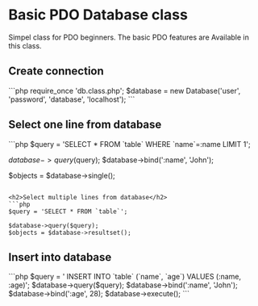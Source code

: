 <h1>Basic PDO Database class</h1>
Simpel class for PDO beginners. The basic PDO features are Available in this class.

<h2>Create connection</h2>
```php
require_once 'db.class.php';
$database = new Database('user', 'password', 'database', 'localhost');
```

<h2>Select one line from database</h2>
```php
$query = 'SELECT * FROM `table` WHERE `name`=:name LIMIT 1';

$database->query($query);
$database->bind(':name', 'John');

$objects = $database->single();
```

<h2>Select multiple lines from database</h2>
```php
$query = 'SELECT * FROM `table`';

$database->query($query);
$objects = $database->resultset();
```
<h2>Insert into database</h2>
```php
$query = '
  INSERT INTO
    `table`
    (`name`, `age`)
  VALUES
    (:name, :age)';
$database->query($query);
$database->bind(':name', 'John');
$database->bind(':age', 28);
$database->execute();
```
   
   
